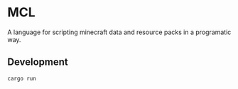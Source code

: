 # MCL

A language for scripting minecraft data and resource packs in a programatic
way.

## Development

```sh
cargo run
```

